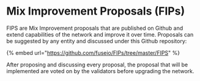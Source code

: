 # Mix Improvement Proposals \(FIPs\)

FIPS are Mix Improvement proposals that are published on Github and  extend capabilities of the network and improve it over time. Proposals can be suggested by any entity and discussed under this Github repository:

{% embed url="https://github.com/fuseio/FIPs/tree/master/FIPS" %}

After proposing and discussing every proposal, the proposal that will be implemented are voted on by the validators before upgrading the network.

